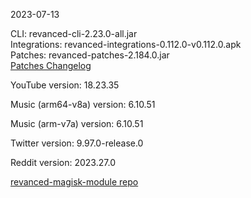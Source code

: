 2023-07-13
  
CLI: revanced-cli-2.23.0-all.jar  
Integrations: revanced-integrations-0.112.0-v0.112.0.apk  
Patches: revanced-patches-2.184.0.jar  
[Patches Changelog](https://github.com/revanced/revanced-patches/releases/tag/v2.184.0)  

YouTube version: 18.23.35  

Music (arm64-v8a) version: 6.10.51  

Music (arm-v7a) version: 6.10.51  

Twitter version: 9.97.0-release.0  

Reddit version: 2023.27.0  

[revanced-magisk-module repo](https://github.com/j-hc/revanced-magisk-module)
